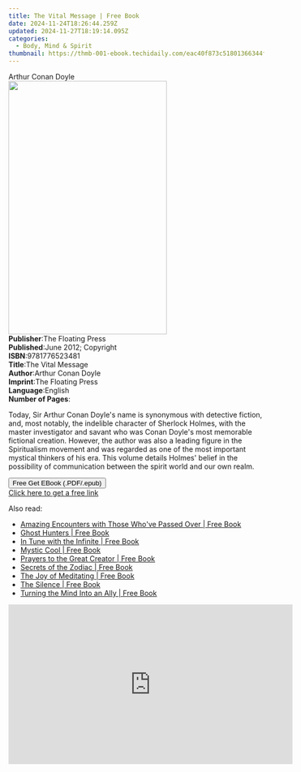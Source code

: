 ```yaml
---
title: The Vital Message | Free Book
date: 2024-11-24T18:26:44.259Z
updated: 2024-11-27T18:19:14.095Z
categories:
  - Body, Mind & Spirit
thumbnail: https://thmb-001-ebook.techidaily.com/eac40f873c51801366344f20c65e9f41db356e4cdb35627887d5e497840aa134.jpg
---
```

<main id="book-container">
  <div class="flex flex-col">
    <div class="book-brief flex-1 py-6 px-4 sm:p-6 md:py-10 md:px-8">
      <!-- brief-->
      <div class="book-brief-main">Arthur Conan Doyle</div>
    </div>
    <div
      class="book-meta-info flex-1 grid gap-4 col-start-1 col-end-3 row-start-1 sm:mb-6 sm:grid-cols-4 lg:gap-6 lg:col-start-2 lg:row-end-6 lg:row-span-6 lg:mb-0"
    >
      <div
        class="book-meta-info-left place-content-center mt-4 p-4 text-sm leading-6 col-start-2 col-span-2 dark:text-slate-400"
      >
        <img
          class="w-full h-500 object-cover rounded-lg sm:h-255 sm:col-span-2 lg:col-span-full"
          src="https://img-001-ebook.techidaily.com/f76133713dacd844e85c0e1f1d79fdaa1f0d9da231e25eff373a751767b923c6.jpg"
          alt=""
          width="312"
          height="500"
        />
      </div>
      <div
        class="book-meta-info-right mt-2 col-start-1 row-start-2 col-span-3 self-center"
      >
        <!-- meta data  -->
        <div class="flex flex-col px-4 md:px-8">
          <div class="flex-1">
            <strong>Publisher</strong>:<span class="px-2"
              >The Floating Press</span
            >
          </div>
          <div class="flex-1">
            <strong>Published</strong>:<span class="px-2"
              >June 2012; Copyright</span
            >
          </div>
          <div class="flex-1">
            <strong>ISBN</strong>:<span class="px-2">9781776523481</span>
          </div>
          <div class="flex-1">
            <strong>Title</strong>:<span class="px-2">The Vital Message</span>
          </div>
          <div class="flex-1">
            <strong>Author</strong>:<span class="px-2">Arthur Conan Doyle</span>
          </div>
          <div class="flex-1">
            <strong>Imprint</strong>:<span class="px-2"
              >The Floating Press</span
            >
          </div>
          <div class="flex-1">
            <strong>Language</strong>:<span class="px-2">English</span>
          </div>
          <div class="flex-1">
            <strong>Number of Pages</strong>:<span class="px-2"></span>
          </div>
        </div>
      </div>
    </div>
    <div class="book-description flex-1 py-6 px-4 sm:p-6 md:py-10 md:px-8">
      <div class="book-description-main">
        <div accordion-content="" id="description">
          <p>
            Today, Sir Arthur Conan Doyle's name is synonymous with detective
            fiction, and, most notably, the indelible character of Sherlock
            Holmes, with the master investigator and savant who was Conan
            Doyle's most memorable fictional creation. However, the author was
            also a leading figure in the Spiritualism movement and was regarded
            as one of the most important mystical thinkers of his era. This
            volume details Holmes' belief in the possibility of communication
            between the spirit world and our own realm.
          </p>
        </div>
      </div>
    </div>
    <div class="book-excerpts flex-1 py-6 px-4 sm:p-6 md:py-10 md:px-8"></div>
    <div
      class="book-about-author flex-1 py-6 px-4 sm:p-6 md:py-10 md:px-8"
    ></div>
    <div class="book-free-get flex-1 py-6 px-4 sm:p-6 md:py-10 md:px-8">
      <button
        id="btn-free-get"
        class="bg-blue-500 hover:bg-blue-700 text-white font-bold py-2 px-4 rounded"
      >
        Free Get EBook (.PDF/.epub)
      </button>
      <div id="countdown-display" class="px-2 text-lg mt-2"></div>
      <a
        id="free-link"
        class="hidden bg-blue-500 hover:bg-blue-700 text-white font-bold py-2 px-4 rounded"
        href="https://www.ebooks.com/en-us/book/992871/the-vital-message/arthur-conan-doyle/"
        target="_blank"
        >Click here to get a free link</a
      >
    </div>
    <script>
      let countdownTime = 0;
      let countdownInterval = null;
      document
        .getElementById('btn-free-get')
        .addEventListener('click', startCountdown);
      function startCountdown() {
        countdownTime = new Date().getTime() + 60000 * 3;
        countdownInterval = setInterval(updateCountdown, 1000);
        document.getElementById('btn-free-get').disabled = true;
        document
          .getElementById('btn-free-get')
          .classList.add('bg-gray-500', 'cursor-not-allowed');
      }
      function updateCountdown() {
        let currentTime = new Date().getTime();
        let timeLeft = countdownTime - currentTime;
        let secondsLeft = Math.floor(timeLeft / 1000);
        document.getElementById('countdown-display').innerHTML =
          `Remaining time: ${secondsLeft} seconds.`;
        if (secondsLeft <= 0) {
          clearInterval(countdownInterval);
          document.getElementById('btn-free-get').classList.add('hidden');
          document.getElementById('free-link').classList.remove('hidden');
          document.getElementById('countdown-display').innerHTML = '';
        }
      }
    </script>
  </div>
</main>

<ins class="adsbygoogle"
      style="display:block"
      data-ad-client="ca-pub-7571918770474297"
      data-ad-slot="8358498916"
      data-ad-format="auto"
      data-full-width-responsive="true"></ins>
    

<span class="atpl-alsoreadstyle">Also read:</span>
<div><ul>
<li><a href="https://novels-ebooks.techidaily.com/426403--amazing-encounters-with-those-whove-passed-over/"><u>Amazing Encounters with Those Who've Passed Over | Free Book</u></a></li>
<li><a href="https://novels-ebooks.techidaily.com/425674-9781101042533-ghost-hunters/"><u>Ghost Hunters | Free Book</u></a></li>
<li><a href="https://novels-ebooks.techidaily.com/432323-9781775567158-in-tune-with-the-infinite/"><u>In Tune with the Infinite | Free Book</u></a></li>
<li><a href="https://novels-ebooks.techidaily.com/431761-9781439102541-mystic-cool/"><u>Mystic Cool | Free Book</u></a></li>
<li><a href="https://novels-ebooks.techidaily.com/425782-9781101043318-prayers-to-the-great-creator/"><u>Prayers to the Great Creator | Free Book</u></a></li>
<li><a href="https://novels-ebooks.techidaily.com/426388--secrets-of-the-zodiac/"><u>Secrets of the Zodiac | Free Book</u></a></li>
<li><a href="https://novels-ebooks.techidaily.com/428456-9780446562553-the-joy-of-meditating/"><u>The Joy of Meditating | Free Book</u></a></li>
<li><a href="https://novels-ebooks.techidaily.com/432356-9781775567349-the-silence/"><u>The Silence | Free Book</u></a></li>
<li><a href="https://novels-ebooks.techidaily.com/425910-9781101043257-turning-the-mind-into-an-ally/"><u>Turning the Mind Into an Ally | Free Book</u></a></li>
</ul></div>

<!-- affiliate ads begin -->
<iframe width="560" height="315" src="https://www.youtube.com/embed/nmj7aVvEeAs?si=OcR7USXKGyLcn09q&autoplay=1" title="YouTube video player" frameborder="0" allow="accelerometer; autoplay; clipboard-write; encrypted-media; gyroscope; picture-in-picture; web-share" referrerpolicy="strict-origin-when-cross-origin" allowfullscreen></iframe>
<!-- affiliate ads end -->

